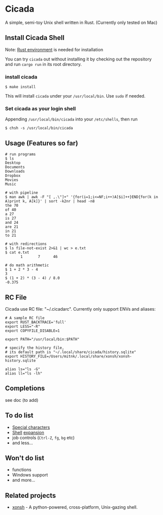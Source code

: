 # Cicada

A simple, semi-toy Unix shell written in Rust. (Currently only tested on Mac)


## Install Cicada Shell

Note: [Rust environment](https://rustup.rs/) is needed for installation

You can try `cicada` out without installing it by checking out the repository
and run `cargo run` in its root directory.

### install cicada

```
$ make install
```

This will install `cicada` under your `/usr/local/bin`. Use `sudo` if needed.

### Set cicada as your login shell

Appending `/usr/local/bin/cicada` into your `/etc/shells`, then run
```
$ chsh -s /usr/local/bin/cicada
```


## Usage (Features so far)

```
# run programs
$ ls
Desktop
Documents
Downloads
Dropbox
Movies
Music

# with pipeline
$ man awk | awk -F "[ ,.\"]+" '{for(i=1;i<=NF;i++)A[$i]++}END{for(k in A)print k, A[k]}' | sort -k2nr | head -n8
the 70
of 40
a 27
is 27
and 24
are 21
in 21
to 21

# with redirections
$ ls file-not-exist 2>&1 | wc > e.txt
$ cat e.txt
       1       7      46

# do math arithmetic
$ 1 + 2 * 3 - 4
3
$ (1 + 2) * (3 - 4) / 8.0
-0.375
```

## RC File

Cicada use RC file: "~/.cicadarc". Currently only support ENVs and aliases:

```
# A sample RC file
export RUST_BACKTRACE='full'
export LESS="-R"
export COPYFILE_DISABLE=1

export PATH="/usr/local/bin:$PATH"

# specify the history file,
# its default path is "~/.local/share/cicada/history.sqlite"
export HISTORY_FILE=/Users/mitnk/.local/share/xonsh/xonsh-history.sqlite

alias ls="ls -G"
alias ll="ls -lh"
```

## Completions

see doc (to add)


## To do list

- [Special characters](http://tldp.org/LDP/abs/html/special-chars.html)
- [Shell](http://tldp.org/LDP/Bash-Beginners-Guide/html/sect_03_04.html) [expansion](http://wiki.bash-hackers.org/syntax/expansion/globs)
- job controls (`Ctrl-Z`, `fg`, `bg` etc)
- and less...


## Won't do list

- functions
- Windows support
- and more...


## Related projects

- [xonsh](https://github.com/xonsh/xonsh) - A python-powered, cross-platform,
Unix-gazing shell.
